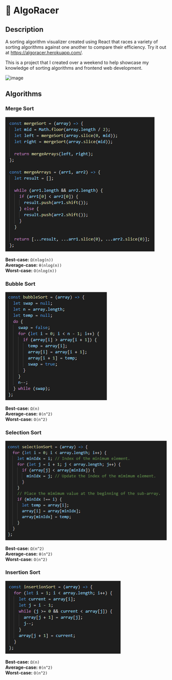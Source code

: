 # 🏁 AlgoRacer

## Description

A sorting algorithm visualizer created using React that races a variety of sorting algorithms against one another to compare their efficiency. Try it out at https://algoracer.herokuapp.com/.

This is a project that I created over a weekend to help showcase my knowledge of sorting algorithms and frontend web development.

![image](https://user-images.githubusercontent.com/53918631/132463283-f9732106-f048-432c-84ad-55c2e9fd1beb.png)

## Algorithms

### Merge Sort

![](mergeSort.png)

**Best-case:** `Ω(nlog(n))`  
**Average-case:** `θ(nlog(n))`  
**Worst-case:** `O(nlog(n))`

### Bubble Sort

![](bubbleSort.png)

**Best-case:** `Ω(n)`  
**Average-case:** `θ(n^2)`  
**Worst-case:** `O(n^2)`

### Selection Sort

![](selectionSort.png)

**Best-case:** `Ω(n^2)`  
**Average-case:** `θ(n^2)`  
**Worst-case:** `O(n^2)`

### Insertion Sort

![](insertionSort.png)

**Best-case:** `Ω(n)`  
**Average-case:** `θ(n^2)`  
**Worst-case:** `O(n^2)`
